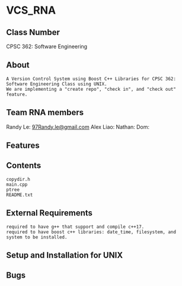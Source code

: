 # VCS_RNA

## Class Number
CPSC 362: Software Engineering

## About
	A Version Control System using Boost C++ Libraries for CPSC 362: Software Engineering Class using UNIX.
	We are implementing a "create repo", "check in", and "check out" feature. 
	
## Team RNA members
Randy Le: 97Randy.le@gmail.com
Alex Liao:
Nathan:
Dom: 

## Features

## Contents
	copydir.h 	
	main.cpp
	ptree
	README.txt

## External Requirements
	required to have g++ that support and compile c++17.
	required to have boost c++ libraries: date_time, filesystem, and system to be installed.

## Setup and Installation for UNIX

## Bugs	
